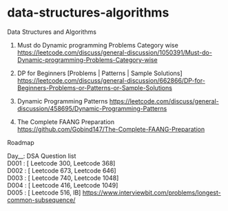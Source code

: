 # data-structures-algorithms
Data Structures and Algorithms

1. Must do Dynamic programming Problems Category wise <br/>
https://leetcode.com/discuss/general-discussion/1050391/Must-do-Dynamic-programming-Problems-Category-wise

2. DP for Beginners [Problems | Patterns | Sample Solutions] <br/>
https://leetcode.com/discuss/general-discussion/662866/DP-for-Beginners-Problems-or-Patterns-or-Sample-Solutions

3. Dynamic Programming Patterns
https://leetcode.com/discuss/general-discussion/458695/Dynamic-Programming-Patterns

4. The Complete FAANG Preparation <br/>
https://github.com/Gobind147/The-Complete-FAANG-Preparation

Roadmap

Day__:  DSA Question list <br/>
D001 :  [ Leetcode 300, Leetcode 368]               <br/>
D002 :  [ Leetcode 673, Leetcode 646]               <br/>
D003 :  [ Leetcode 740, Leetcode 1048]              <br/>
D004 :  [ Leetcode 416, Leetcode 1049]              <br/>
D005 :  [ Leetcode 516, IB]                https://www.interviewbit.com/problems/longest-common-subsequence/ </br>


